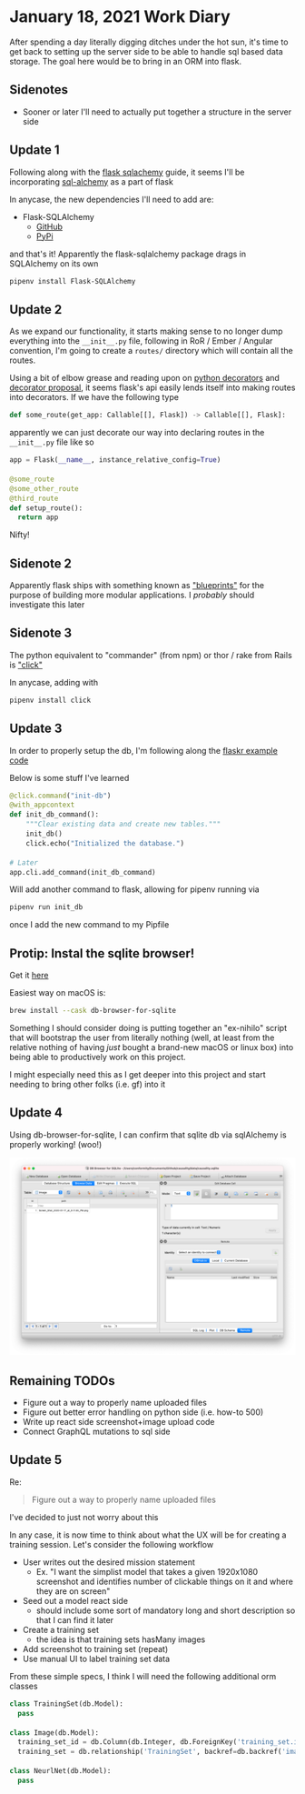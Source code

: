 # January 18, 2021 Work Diary

After spending a day literally digging ditches under the hot sun, it's time to get back to setting up the server side to be able to handle sql based data storage. The goal here would be to bring in an ORM into flask.

## Sidenotes

- Sooner or later I'll need to actually put together a structure in the server side

## Update 1

Following along with the [flask sqlachemy](https://flask-sqlalchemy.palletsprojects.com/en/2.x/quickstart/) guide, it seems I'll be incorporating [sql-alchemy](https://www.sqlalchemy.org/) as a part of flask

In anycase, the new dependencies I'll need to add are:

- Flask-SQLAlchemy 
  - [GitHub](https://github.com/pallets/flask-sqlalchemy)
  - [PyPi](https://pypi.org/project/Flask-SQLAlchemy/)

and that's it! Apparently the flask-sqlalchemy package drags in SQLAlchemy on its own

```sh
pipenv install Flask-SQLAlchemy
```

## Update 2

As we expand our functionality, it starts making sense to no longer dump everything into the `__init__.py` file, following in RoR / Ember / Angular convention, I'm going to create a `routes/` directory which will contain all the routes.

Using a bit of elbow grease and reading upon on [python decorators](https://realpython.com/python-lambda/) and [decorator proposal](https://www.python.org/dev/peps/pep-0318/), it seems flask's api easily lends itself into making routes into decorators. If we have the following type

```python
def some_route(get_app: Callable[[], Flask]) -> Callable[[], Flask]:
```

apparently we can just decorate our way into declaring routes in the `__init__.py` file like so

```python
app = Flask(__name__, instance_relative_config=True)

@some_route
@some_other_route
@third_route
def setup_route():
  return app
```

Nifty!

## Sidenote 2

Apparently flask ships with something known as ["blueprints"](https://flask.palletsprojects.com/en/1.1.x/blueprints/) for the purpose of building more modular applications. I _probably_ should investigate this later 

## Sidenote 3

The python equivalent to "commander" (from npm) or thor / rake from Rails is ["click"](https://click.palletsprojects.com/en/7.x/)

In anycase, adding with

```sh
pipenv install click
```

## Update 3

In order to properly setup the db, I'm following along the [flaskr example code](https://github.com/pallets/flask-sqlalchemy/blob/master/examples/flaskr/flaskr/__init__.py)

Below is some stuff I've learned

```python
@click.command("init-db")
@with_appcontext
def init_db_command():
    """Clear existing data and create new tables."""
    init_db()
    click.echo("Initialized the database.")

# Later
app.cli.add_command(init_db_command)
```

Will add another command to flask, allowing for pipenv running via

```sh
pipenv run init_db
```

once I add the new command to my Pipfile

## Protip: Instal the sqlite browser!

Get it [here](https://sqlitebrowser.org/)

Easiest way on macOS is:

```zsh
brew install --cask db-browser-for-sqlite
```

Something I should consider doing is putting together an "ex-nihilo" script that will bootstrap the user from literally nothing (well, at least from the relative nothing of having _just_ bought a brand-new macOS or linux box) into being able to productively work on this project.

I might especially need this as I get deeper into this project and start needing to bring other folks (i.e. gf) into it

## Update 4

Using db-browser-for-sqlite, I can confirm that sqlite db via sqlAlchemy is properly working! (woo!)

![sqlite working confirmation](./assets/2021-01-18-sqlite-working.png)

## Remaining TODOs

- Figure out a way to properly name uploaded files
- Figure out better error handling on python side (i.e. how-to 500)
- Write up react side screenshot+image upload code
- Connect GraphQL mutations to sql side

## Update 5

Re:

>Figure out a way to properly name uploaded files

I've decided to just not worry about this

In any case, it is now time to think about what the UX will be for creating a training session. Let's consider the following workflow

- User writes out the desired mission statement
  - Ex. "I want the simplist model that takes a given 1920x1080 screenshot and identifies number of clickable things on it and where they are on screen"
- Seed out a model react side
  - should include some sort of mandatory long and short description so that I can find it later
- Create a training set
  - the idea is that training sets hasMany images
- Add screenshot to training set (repeat)
- Use manual UI to label training set data

From these simple specs, I think I will need the following additional orm classes

```python
class TrainingSet(db.Model):
  pass

class Image(db.Model):
  training_set_id = db.Column(db.Integer, db.ForeignKey('training_set.id'),nullable=False)
  training_set = db.relationship('TrainingSet', backref=db.backref('images', lazy=True))

class NeurlNet(db.Model):
  pass
```
